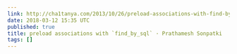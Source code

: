 ```yaml
---
link: http://cha1tanya.com/2013/10/26/preload-associations-with-find-by-sql.html
date: 2018-03-12 15:35 UTC
published: true
title: preload associations with `find_by_sql` · Prathamesh Sonpatki
tags: []
---
```



